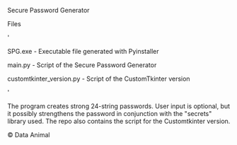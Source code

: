 Secure Password Generator

Files

'

SPG.exe		-		Executable file generated with Pyinstaller

main.py		-		Script of the Secure Password Generator

customtkinter_version.py -	Script of the CustomTkinter version

'

The program creates strong 24-string passwords.
User input is optional, but it possibly strengthens the password in conjunction with the "secrets" library used.
The repo also contains the script for the Customtkinter version.

© Data Animal
